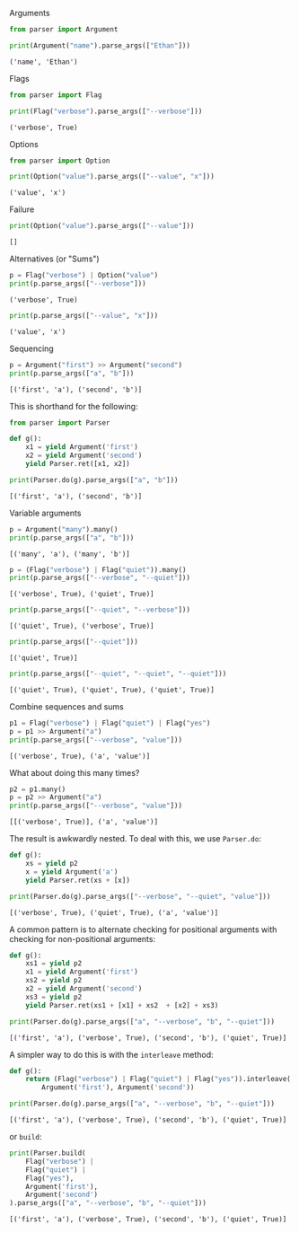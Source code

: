 Arguments


```python
from parser import Argument

print(Argument("name").parse_args(["Ethan"]))
```

    ('name', 'Ethan')


Flags


```python
from parser import Flag

print(Flag("verbose").parse_args(["--verbose"]))
```

    ('verbose', True)


Options


```python
from parser import Option

print(Option("value").parse_args(["--value", "x"]))
```

    ('value', 'x')


Failure


```python
print(Option("value").parse_args(["--value"]))
```

    []


Alternatives (or "Sums")


```python
p = Flag("verbose") | Option("value")
print(p.parse_args(["--verbose"]))
```

    ('verbose', True)



```python
print(p.parse_args(["--value", "x"]))
```

    ('value', 'x')


Sequencing


```python
p = Argument("first") >> Argument("second")
print(p.parse_args(["a", "b"]))
```

    [('first', 'a'), ('second', 'b')]


This is shorthand for the following:


```python
from parser import Parser

def g():
    x1 = yield Argument('first')
    x2 = yield Argument('second')
    yield Parser.ret([x1, x2])

print(Parser.do(g).parse_args(["a", "b"]))
```

    [('first', 'a'), ('second', 'b')]


Variable arguments


```python
p = Argument("many").many()
print(p.parse_args(["a", "b"]))
```

    [('many', 'a'), ('many', 'b')]



```python
p = (Flag("verbose") | Flag("quiet")).many()
print(p.parse_args(["--verbose", "--quiet"]))
```

    [('verbose', True), ('quiet', True)]



```python
print(p.parse_args(["--quiet", "--verbose"]))
```

    [('quiet', True), ('verbose', True)]



```python
print(p.parse_args(["--quiet"]))
```

    [('quiet', True)]



```python
print(p.parse_args(["--quiet", "--quiet", "--quiet"]))
```

    [('quiet', True), ('quiet', True), ('quiet', True)]


Combine sequences and sums


```python
p1 = Flag("verbose") | Flag("quiet") | Flag("yes")
p = p1 >> Argument("a")
print(p.parse_args(["--verbose", "value"]))
```

    [('verbose', True), ('a', 'value')]


What about doing this many times?


```python
p2 = p1.many()
p = p2 >> Argument("a")
print(p.parse_args(["--verbose", "value"]))
```

    [[('verbose', True)], ('a', 'value')]


The result is awkwardly nested. To deal with this, we use `Parser.do`:


```python
def g():
    xs = yield p2
    x = yield Argument('a')
    yield Parser.ret(xs + [x])

print(Parser.do(g).parse_args(["--verbose", "--quiet", "value"]))
```

    [('verbose', True), ('quiet', True), ('a', 'value')]


A common pattern is to alternate checking for positional arguments with checking for non-positional arguments:


```python
def g():
    xs1 = yield p2
    x1 = yield Argument('first')
    xs2 = yield p2
    x2 = yield Argument('second')
    xs3 = yield p2
    yield Parser.ret(xs1 + [x1] + xs2  + [x2] + xs3)

print(Parser.do(g).parse_args(["a", "--verbose", "b", "--quiet"]))
```

    [('first', 'a'), ('verbose', True), ('second', 'b'), ('quiet', True)]


A simpler way to do this is with the `interleave` method:


```python
def g():
    return (Flag("verbose") | Flag("quiet") | Flag("yes")).interleave(
        Argument('first'), Argument('second'))

print(Parser.do(g).parse_args(["a", "--verbose", "b", "--quiet"]))
```

    [('first', 'a'), ('verbose', True), ('second', 'b'), ('quiet', True)]


or `build`:


```python
print(Parser.build(
    Flag("verbose") |
    Flag("quiet") |
    Flag("yes"),
    Argument('first'),
    Argument('second')
).parse_args(["a", "--verbose", "b", "--quiet"]))
```

    [('first', 'a'), ('verbose', True), ('second', 'b'), ('quiet', True)]

